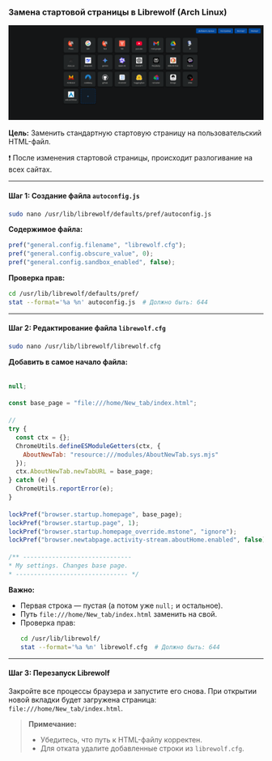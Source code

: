 ### Замена стартовой страницы в Librewolf (Arch Linux)

![Схема](example_image.png)

**Цель:** Заменить стандартную стартовую страницу на пользовательский HTML-файл.

❗️ После изменения стартовой страницы, происходит разлогивание на всех сайтах. 

---

#### Шаг 1: Создание файла `autoconfig.js`  
```bash
sudo nano /usr/lib/librewolf/defaults/pref/autoconfig.js
```  
**Содержимое файла:**  
```javascript
pref("general.config.filename", "librewolf.cfg");
pref("general.config.obscure_value", 0);
pref("general.config.sandbox_enabled", false);
```  
**Проверка прав:**  
```bash
cd /usr/lib/librewolf/defaults/pref/
stat --format='%a %n' autoconfig.js  # Должно быть: 644
```  

---

#### Шаг 2: Редактирование файла `librewolf.cfg`  
```bash
sudo nano /usr/lib/librewolf/librewolf.cfg
```  
**Добавить в самое начало файла:**  
```javascript

null;

const base_page = "file:///home/New_tab/index.html";

//
try {
  const ctx = {};
  ChromeUtils.defineESModuleGetters(ctx, {
    AboutNewTab: "resource:///modules/AboutNewTab.sys.mjs"
  });
  ctx.AboutNewTab.newTabURL = base_page;
} catch (e) {
  ChromeUtils.reportError(e);
}

lockPref("browser.startup.homepage", base_page);
lockPref("browser.startup.page", 1);
lockPref("browser.startup.homepage_override.mstone", "ignore");
lockPref("browser.newtabpage.activity-stream.aboutHome.enabled", false);

/** ------------------------------
* My settings. Changes base page.
* ------------------------------- */
```  
**Важно:**  
- Первая строка — пустая (а потом уже `null;` и остальное). 
- Путь `file:///home/New_tab/index.html` заменить на свой. 
- Проверка прав:  
  ```bash
  cd /usr/lib/librewolf/
  stat --format='%a %n' librewolf.cfg  # Должно быть: 644
  ```  

---

#### Шаг 3: Перезапуск Librewolf  
Закройте все процессы браузера и запустите его снова. При открытии новой вкладки будет загружена страница:  
`file:///home/New_tab/index.html`.  

> **Примечание:**  
> - Убедитесь, что путь к HTML-файлу корректен.  
> - Для отката удалите добавленные строки из `librewolf.cfg`.
